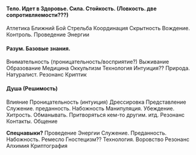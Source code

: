 #### Тело. Идет в Здоровье. Сила. Стойкость. (Ловкость. две сопротивляемости???)
Атлетика
Ближний Бой
Стрельба
Координация
Скрытность
Вождение. Контроль. 
Проведение Энергии
#### Разум. Базовые знания.  
Внимательность (проницательность/восприятие?)
Выживание
Образование
Медицина
Оккультизм
Технология
Интуиция?? 
Природа. Натуралист. 
Резонанс
Криптик
#### Душа (Решимость)
Влияние
Проницательность (интуиция)
Дрессировка
Представление
Служение. преданность. Набожность
Манипуляция. Убеждение. 
Хитрость. Обманывать. Притворяться кем-то другим. итд. 
Резонанс
Контакты. Общение

**Спецнавыки?**
Проведение Энергии
Служение. Преданность. Набожность. 
Ремесло
Гностецизм??
Технология.
Воровство
Резонанс
Алхимия
Криптография